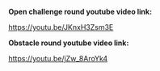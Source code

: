 **Open challenge round youtube video link:**

https://youtu.be/JKnxH3Zsm3E

**Obstacle round youtube video link:**

https://youtu.be/jZw_8AroYk4

